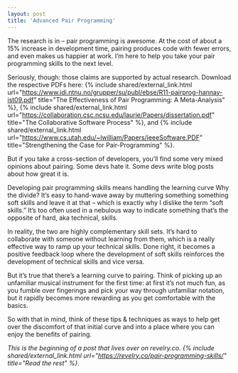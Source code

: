 ```yaml
---
layout: post
title: 'Advanced Pair Programming'
---
```


The research is in – pair programming is awesome. At the cost of about a 15% increase in development time, pairing produces code with fewer errors, and even makes us happier at work. I’m here to help you take your pair programming skills to the next level.

Seriously, though: those claims are supported by actual research. Download the respective PDFs here: {% include shared/external_link.html url="https://www.idi.ntnu.no/grupper/su/publ/ebse/R11-pairprog-hannay-ist09.pdf" title="The Effectiveness of Pair Programming: A Meta-Analysis" %}, {% include shared/external_link.html url="https://collaboration.csc.ncsu.edu/laurie/Papers/dissertation.pdf" title="The Collaborative Software Process" %}, and {% include shared/external_link.html url="https://www.cs.utah.edu/~lwilliam/Papers/ieeeSoftware.PDF" title="Strengthening the Case for Pair-Programming" %}.

But if you take a cross-section of developers, you’ll find some very mixed opinions about pairing. Some devs hate it. Some devs write blog posts about how great it is.

Developing pair programming skills means handling the learning curve Why the divide? It’s easy to hand-wave away by muttering something something soft skills and leave it at that – which is exactly why I dislike the term “soft skills.” It’s too often used in a nebulous way to indicate something that’s the opposite of hard, aka technical, skills.

In reality, the two are highly complementary skill sets. It’s hard to collaborate with someone without learning from them, which is a really effective way to ramp up your technical skills. Done right, it becomes a positive feedback loop where the development of soft skills reinforces the development of technical skills and vice versa.

But it’s true that there’s a learning curve to pairing. Think of picking up an unfamiliar musical instrument for the first time: at first it’s not much fun, as you fumble over fingerings and pick your way through unfamiliar notation, but it rapidly becomes more rewarding as you get comfortable with the basics.

So with that in mind, think of these tips & techniques as ways to help get over the discomfort of that initial curve and into a place where you can enjoy the benefits of pairing.

_This is the beginning of a post that lives over on revelry.co_. _{% include shared/external_link.html url="https://revelry.co/pair-programming-skills/" title="Read the rest" %}_.
